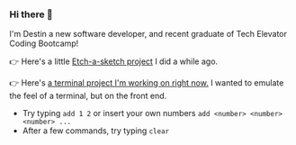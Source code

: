 ### Hi there 👋

I'm Destin a new software developer, and recent graduate of Tech Elevator Coding Bootcamp!

👉 Here's a little [Etch-a-sketch project](https://berniedestin.github.io/odin-etch-a-sketch/) I did a while ago.

👉 Here's [a terminal project I'm working on right now.](https://berniedestin.github.io/terminal-page/) I wanted to emulate the feel of a terminal, but on the front end.
  - Try typing ```add 1 2``` or insert your own numbers ```add <number> <number> <number> ...```
  - After a few commands, try typing ```clear```

<!--
**berniedestin/berniedestin** is a ✨ _special_ ✨ repository because its `README.md` (this file) appears on your GitHub profile.

Here are some ideas to get you started:

- 🔭 I’m currently working on ...
- 🌱 I’m currently learning ...
- 👯 I’m looking to collaborate on ...
- 🤔 I’m looking for help with ...
- 💬 Ask me about ...
- 📫 How to reach me: ...
- 😄 Pronouns: ...
- ⚡ Fun fact: ...
-->

